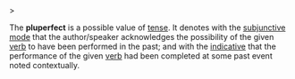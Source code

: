 <!-- markdownlint-disable MD041 -->>
The **pluperfect** is a possible value of [tense](tempus.md). It denotes with the [subjunctive mode](subiunctivus.md) that the author/speaker acknowledges the possibility of the given [verb](actus.md) to have been performed in the past; and with the [indicative](indicativus.md) that the performance of the given [verb](actus.md) had been completed at some past event noted contextually.
